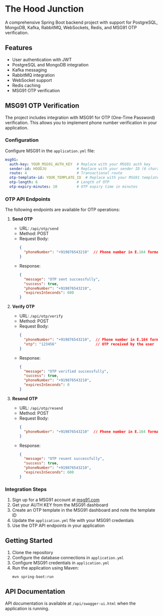 # The Hood Junction

A comprehensive Spring Boot backend project with support for PostgreSQL, MongoDB, Kafka, RabbitMQ, WebSockets, Redis, and MSG91 OTP verification.

## Features

- User authentication with JWT
- PostgreSQL and MongoDB integration
- Kafka messaging
- RabbitMQ integration
- WebSocket support
- Redis caching
- MSG91 OTP verification

## MSG91 OTP Verification

The project includes integration with MSG91 for OTP (One-Time Password) verification. This allows you to implement phone number verification in your application.

### Configuration

Configure MSG91 in the `application.yml` file:

```yaml
msg91:
  auth-key: YOUR_MSG91_AUTH_KEY  # Replace with your MSG91 auth key
  sender-id: HOODJU              # Replace with your sender ID (6 characters)
  route: 4                       # Transactional route
  otp-template-id: YOUR_TEMPLATE_ID  # Replace with your MSG91 template ID
  otp-length: 6                  # Length of OTP
  otp-expiry-minutes: 10         # OTP expiry time in minutes
```

### OTP API Endpoints

The following endpoints are available for OTP operations:

1. **Send OTP**
   - URL: `/api/otp/send`
   - Method: POST
   - Request Body:
     ```json
     {
       "phoneNumber": "+919876543210"  // Phone number in E.164 format
     }
     ```
   - Response:
     ```json
     {
       "message": "OTP sent successfully",
       "success": true,
       "phoneNumber": "+919876543210",
       "expiresInSeconds": 600
     }
     ```

2. **Verify OTP**
   - URL: `/api/otp/verify`
   - Method: POST
   - Request Body:
     ```json
     {
       "phoneNumber": "+919876543210",  // Phone number in E.164 format
       "otp": "123456"                  // OTP received by the user
     }
     ```
   - Response:
     ```json
     {
       "message": "OTP verified successfully",
       "success": true,
       "phoneNumber": "+919876543210",
       "expiresInSeconds": 0
     }
     ```

3. **Resend OTP**
   - URL: `/api/otp/resend`
   - Method: POST
   - Request Body:
     ```json
     {
       "phoneNumber": "+919876543210"  // Phone number in E.164 format
     }
     ```
   - Response:
     ```json
     {
       "message": "OTP resent successfully",
       "success": true,
       "phoneNumber": "+919876543210",
       "expiresInSeconds": 600
     }
     ```

### Integration Steps

1. Sign up for a MSG91 account at [msg91.com](https://msg91.com/)
2. Get your AUTH KEY from the MSG91 dashboard
3. Create an OTP template in the MSG91 dashboard and note the template ID
4. Update the `application.yml` file with your MSG91 credentials
5. Use the OTP API endpoints in your application

## Getting Started

1. Clone the repository
2. Configure the database connections in `application.yml`
3. Configure MSG91 credentials in `application.yml`
4. Run the application using Maven:
   ```
   mvn spring-boot:run
   ```

## API Documentation

API documentation is available at `/api/swagger-ui.html` when the application is running.
